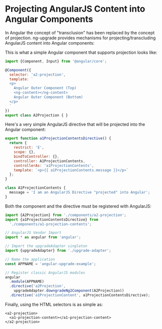 # Projecting AngularJS Content into Angular Components

In Angular the concept of "transclusion" has been replaced by the concept of projection. ng-upgrade provides mechanisms for projecting/transcluding AngularJS content into Angular components:

This is what a simple Angular component that supports projection looks like:

```javascript
import {Component, Input} from '@angular/core';

@Component({
  selector: 'a2-projection',
  template: `
  <p>
    Angular Outer Component (Top)
    <ng-content></ng-content>
    Angular Outer Component (Bottom)
  </p>
  `
})
export class A2Projection { }
```

Here's a very simple AngularJS directive that will be projected into the Angular component:

```javascript
export function a1ProjectionContentsDirective() {
  return {
    restrict: 'E',
    scope: {},
    bindToController: {},
    controller: A1ProjectionContents,
    controllerAs: 'a1ProjectionContents',
    template: `<p>{{ a1ProjectionContents.message }}</p>`
  };
}

class A1ProjectionContents {
  message = 'I am an AngularJS Directive "projected" into Angular';
}
```

Both the component and the directive must be registered with AngularJS:

```javascript
import {A2Projection} from './components/a2-projection';
import {a1ProjectionContentsDirective} from
  './components/a1-projection-contents';

// AngularJS Vendor Import
import * as angular from 'angular';

// Import the upgradeAdapter singleton
import {upgradeAdapter} from './upgrade-adapter';

// Name the application
const APPNAME = 'angular-upgrade-example';

// Register classic AngularJS modules
angular
  .module(APPNAME)
  .directive('a2Projection',
    upgradeAdapter.downgradeNg2Component(A2Projection))
  .directive('a1ProjectionContent', a1ProjectionContentsDirective);
```

Finally, using the HTML selectors is as simple as:

```markup
<a2-projection>
  <a1-projection-content></a1-projection-content>
</a2-projection>
```

